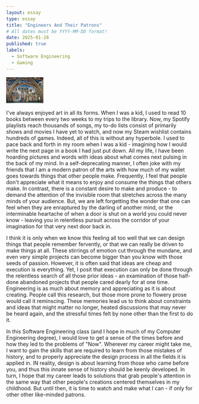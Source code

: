 ```yaml
---
layout: essay
type: essay
title: "Engineers And Their Patrons"
# All dates must be YYYY-MM-DD format!
date: 2025-01-28
published: true
labels:
  - Software Engineering
  - Gaming
---
```


<img width="100px" class="rounded float-start pe-4" src="../img/cathedral.jpg">

I've always enjoyed art in all its forms. When I was a kid, I used to read 10 books between every two weeks to my trips to the library. Now, my Spotify playlists reach thousands of songs, my to-do lists consist of primarily shows and movies I have yet to watch, and now my Steam wishlist contains hundreds of games. Indeed, all of this is without any hyperbole. I used to pace back and forth in my room when I was a kid - imagining how I would write the next page in a book I had just put down. All my life, I have been hoarding pictures and words with ideas about what comes next pulsing in the back of my mind. In a self-deprecating manner, I often joke with my friends that I am a modern patron of the arts with how much of my wallet goes towards things that other people make. Frequently, I feel that people don't appreciate what it means to enjoy and consume the things that others make. In contrast, there is a constant desire to make and produce - to demand the attention of the invisible room that stretches across the many minds of your audience. But, we are left forgetting the wonder that one can feel when they are enraptured by the darling of another mind, or the interminable heartache of when a door is shut on a world you could never know - leaving you in relentless pursuit across the corridor of your imagination for that very next door back in.  

I think it is only when we know this feeling all too well that we can design things that people remember fervently, or that we can really be driven to make things at all. These stirrings of emotion cut through the mundane, and even very simple projects can become bigger than you know with those seeds of passion. However, it is often said that ideas are cheap and execution is everything. Yet, I posit that execution can only be done through the relentless search of all those prior ideas - an examination of those half-done abandoned projects that people cared dearly for at one time. Engineering is as much about memory and appreciating as it is about creating. People call this research, but those more prone to flowery prose would call it reminscing. These memories lead us to think about constraints and ideas that might matter no longer, heated discussions that may never be heard again, and the stressful times felt by none other than the first to do it.

In this Software Engineering class (and I hope in much of my Computer Engineering degree), I would love to get a sense of the times before and how they led to the problems of "Now". Wherever my career might take me, I want to gain the skills that are required to learn from those mistakes of history, and to properly appreciate the design process in all the fields it is applied in. IN reality, design is about learning from those who came before you, and thus this innate sense of history should be keenly developed. In turn, I hope that my career leads to solutions that grab people's attention in the same way that other people's creations centered themselves in my childhood. But until then, it is time to watch and make what I can - if only for other other like-minded patrons.
